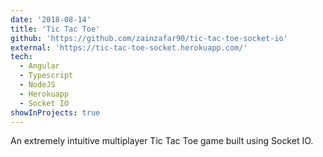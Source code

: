 ```yaml
---
date: '2018-08-14'
title: 'Tic Tac Toe'
github: 'https://github.com/zainzafar90/tic-tac-toe-socket-io'
external: 'https://tic-tac-toe-socket.herokuapp.com/'
tech:
  - Angular
  - Typescript
  - NodeJS
  - Herokuapp
  - Socket IO
showInProjects: true
---
```

An extremely intuitive multiplayer Tic Tac Toe game built using Socket IO.
